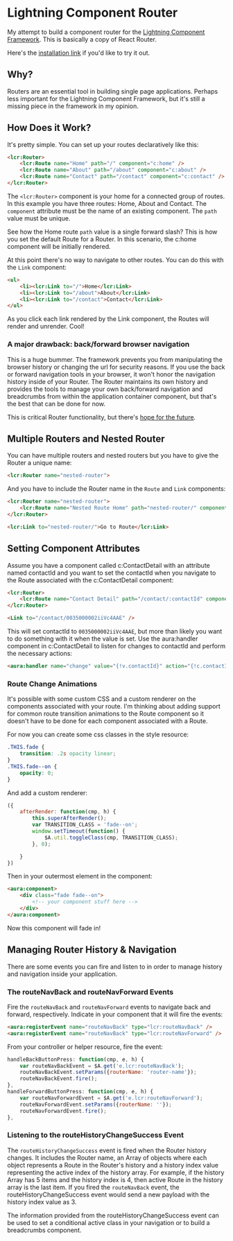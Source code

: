 # Lightning Component Router
My attempt to build a component router for the [Lightning Component Framework](https://developer.salesforce.com/docs/atlas.en-us.lightning.meta/lightning/intro_framework.htm). This
is basically a copy of React Router.

Here's the [installation link](https://login.salesforce.com/packaging/installPackage.apexp?p0=04t50000000EqKD) if you'd like to try it out.

## Why?
Routers are an essential tool in building single page applications. Perhaps less important for the Lightning Component Framework, but it's still a missing piece in the framework in my opinion.

## How Does it Work?

It's pretty simple. You can set up your routes declaratively like this:

```html
<lcr:Router>
    <lcr:Route name="Home" path="/" component="c:home" />
    <lcr:Route name="About" path="/about" component="c:about" />
    <lcr:Route name="Contact" path="/contact" component="c:contact" />
</lcr:Router>
```

The `<lcr:Router>` component is your home for a connected group of routes. In this example you have three routes: Home, About and Contact. The `component` attribute must be the name of an existing component. The `path` value must be unique.

See how the Home route `path` value is a single forward slash? This is how you set the default Route for a Router. In this scenario, the c:home component will be initially rendered.

At this point there's no way to navigate to other routes. You can do this with the `Link` component:

```html
<ul>
    <li><lcr:Link to="/">Home</lcr:Link>
    <li><lcr:Link to="/about">About</lcr:Link>
    <li><lcr:Link to="/contact">Contact</lcr:Link>
</ul>
```

As you click each link rendered by the Link component, the Routes will render and unrender. Cool!

### A major drawback: back/forward browser navigation
This is a huge bummer. The framework prevents you from manipulating the browser history or changing the url for security reasons. If you use the back or forward navigation tools in your browser, it won't honor the navigation history inside of your Router. The Router maintains its own history and provides the tools to manage your own back/forward navigation and breadcrumbs from within the application container component, but that's the best that can be done for now.

This is critical Router functionality, but there's [hope for the future](http://documentation.auraframework.org/auradocs#reference?topic=api:AuraHistoryService).

## Multiple Routers and Nested Router
You can have multiple routers and nested routers but you have to give the Router a unique name:

```html
<lcr:Router name="nested-router">
```
And you have to include the Router name in the `Route` and `Link` components:
```html
<lcr:Router name="nested-router">
    <lcr:Route name="Nested Route Home" path="nested-router/" component="c:nestedComponent" />
</lcr:Router>

<lcr:Link to="nested-router/">Go to Route</lcr:Link>
```

## Setting Component Attributes
Assume you have a component called c:ContactDetail with an attribute named contactId and you want to set the contactId when you navigate to the Route associated with the c:ContactDetail component:
```html
<lcr:Router>
    <lcr:Route name="Contact Detail" path="/contact/:contactId" component="c:ContactDetail" />
</lcr:Router>

<Link to="/contact/0035000002iiVc4AAE" />
```
This will set contactId to `0035000002iiVc4AAE`, but more than likely you want to do something with it when the value is set. Use the aura:handler component in c:ContactDetail to listen for changes to contactId and perform the necessary actions:
```html
<aura:handler name="change" value="{!v.contactId}" action="{!c.contactIdChangeHandler}"/>
```
### Route Change Animations
It's possible with some custom CSS and a custom renderer on the components associated with your route. I'm thinking about adding support for common route transition animations to the Route component so it doesn't have to be done for each component associated with a Route.

For now you can create some css classes in the style resource:
```css
.THIS.fade {
    transition: .2s opacity linear;
}
.THIS.fade--on {
    opacity: 0;
}
```
And add a custom renderer:
```javascript
({
    afterRender: function(cmp, h) {
        this.superAfterRender();
        var TRANSITION_CLASS = 'fade--on';
        window.setTimeout(function() {
            $A.util.toggleClass(cmp, TRANSITION_CLASS);        
        }, 0);

    }
})
```
Then in your outermost element in the component:
```html
<aura:component>
    <div class="fade fade--on">
        <!-- your component stuff here -->
    </div>
</aura:component>
```
Now this component will fade in!

## Managing Router History & Navigation
There are some events you can fire and listen to in order to manage history and navigation inside your application.
### The routeNavBack and routeNavForward Events
Fire the `routeNavBack`  and `routeNavForward` events to navigate back and forward, respectively. Indicate in your component that it will fire the events:
```html
<aura:registerEvent name="routeNavBack" type="lcr:routeNavBack" />
<aura:registerEvent name="routeNavBack" type="lcr:routeNavForward" />
```
From your controller or helper resource, fire the event:
```javascript
handleBackButtonPress: function(cmp, e, h) {
	var routeNavBackEvent = $A.get('e.lcr:routeNavBack');
    routeNavBackEvent.setParams({routerName: 'router-name'});
    routeNavBackEvent.fire();
},
handleForwardButtonPress: function(cmp, e, h) {
    var routeNavForwardEvent = $A.get('e.lcr:routeNavForward');
    routeNavForwardEvent.setParams({routerName: ''});
    routeNavForwardEvent.fire();
},
```
### Listening to the routeHistoryChangeSuccess Event
The `routeHistoryChangeSuccess` event is fired when the Router history changes. It includes the Router name, an Array of objects where each object represents a Route in the Router's history and a history index value representing the active index of the history array. For example, if the history Array has 5 items and the history index is 4, then active Route in the history array is the last item. If you fired the `routeNavBack` event, the routeHistoryChangeSuccess event would send a new payload with the history index value as 3.

The information provided from the routeHistoryChangeSuccess event can be used to set a conditional active class in your navigation or to build a breadcrumbs component.
